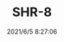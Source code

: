﻿---
layout: post 
title: SHR-8
tags: SH
categories: wire-harness
overview: 
part_number: 0532-1
thumb_img: 
small_img: static/202106/523-20210605.jpg
date: 2021/6/5 8:27:06
---



